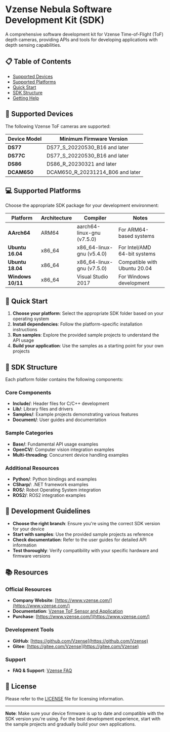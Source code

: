 # Vzense Nebula Software Development Kit (SDK)

A comprehensive software development kit for Vzense Time-of-Flight (ToF) depth cameras, providing APIs and tools for developing applications with depth sensing capabilities.

## 📋 Table of Contents

- [Supported Devices](#supported-devices)
- [Supported Platforms](#supported-platforms)
- [Quick Start](#quick-start)
- [SDK Structure](#sdk-structure)
- [Getting Help](#getting-help)

## 🎯 Supported Devices

The following Vzense ToF cameras are supported:

| Device Model | Minimum Firmware Version |
|--------------|-------------------------|
| **DS77** | DS77_S_20220530_B16 and later |
| **DS77C** | DS77_S_20220530_B16 and later |
| **DS86** | DS86_R_20230321 and later |
| **DCAM650** | DCAM650_R_20231214_B06 and later |

## 💻 Supported Platforms

Choose the appropriate SDK package for your development environment:

| Platform | Architecture | Compiler | Notes |
|----------|--------------|----------|-------|
| **AArch64** | ARM64 | aarch64-linux-gnu (v7.5.0) | For ARM64-based systems |
| **Ubuntu 16.04** | x86_64 | x86_64-linux-gnu (v5.4.0) | For Intel/AMD 64-bit systems |
| **Ubuntu 18.04** | x86_64 | x86_64-linux-gnu (v7.5.0) | Compatible with Ubuntu 20.04 |
| **Windows 10/11** | x86_64 | Visual Studio 2017 | For Windows development |

## 🚀 Quick Start

1. **Choose your platform**: Select the appropriate SDK folder based on your operating system
2. **Install dependencies**: Follow the platform-specific installation instructions
3. **Run samples**: Explore the provided sample projects to understand the API usage
4. **Build your application**: Use the samples as a starting point for your own projects

## 📁 SDK Structure

Each platform folder contains the following components:

### Core Components
- **Include/**: Header files for C/C++ development
- **Lib/**: Library files and drivers
- **Samples/**: Example projects demonstrating various features
- **Document/**: User guides and documentation

### Sample Categories
- **Base/**: Fundamental API usage examples
- **OpenCV/**: Computer vision integration examples
- **Multi-threading**: Concurrent device handling examples

### Additional Resources
- **Python/**: Python bindings and examples
- **CSharp/**: .NET framework examples
- **ROS/**: Robot Operating System integration
- **ROS2/**: ROS2 integration examples

## 🔧 Development Guidelines

- **Choose the right branch**: Ensure you're using the correct SDK version for your device
- **Start with samples**: Use the provided sample projects as reference
- **Check documentation**: Refer to the user guides for detailed API information
- **Test thoroughly**: Verify compatibility with your specific hardware and firmware versions

## 📚 Resources

### Official Resources
- **Company Website**: [https://www.vzense.com/](https://www.vzense.com/)
- **Documentation**: [Vzense ToF Sensor and Application](https://vzense.com/Downloads.html)
- **Purchase**: [https://www.vzense.com/](https://www.vzense.com/)

### Development Tools
- **GitHub**: [https://github.com/Vzense](https://github.com/Vzense)
- **Gitee**: [https://gitee.com/Vzense](https://gitee.com/Vzense)

### Support
- **FAQ & Support**: [Vzense FAQ](https://vzense.com/Newsdispalys_faq.html)

## 📄 License

Please refer to the [LICENSE](LICENSE) file for licensing information.

---

**Note**: Make sure your device firmware is up to date and compatible with the SDK version you're using. For the best development experience, start with the sample projects and gradually build your own applications.
